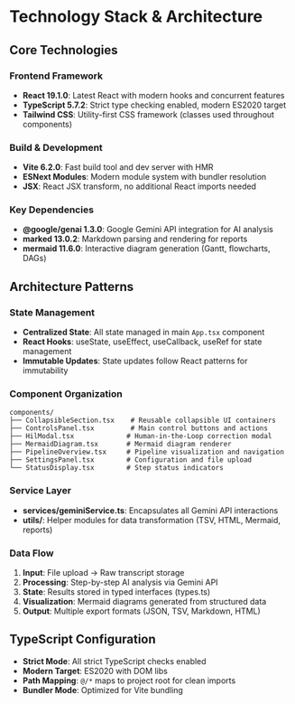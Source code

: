 # Technology Stack & Architecture

## Core Technologies

### Frontend Framework
- **React 19.1.0**: Latest React with modern hooks and concurrent features
- **TypeScript 5.7.2**: Strict type checking enabled, modern ES2020 target
- **Tailwind CSS**: Utility-first CSS framework (classes used throughout components)

### Build & Development
- **Vite 6.2.0**: Fast build tool and dev server with HMR
- **ESNext Modules**: Modern module system with bundler resolution
- **JSX**: React JSX transform, no additional React imports needed

### Key Dependencies
- **@google/genai 1.3.0**: Google Gemini API integration for AI analysis
- **marked 13.0.2**: Markdown parsing and rendering for reports
- **mermaid 11.6.0**: Interactive diagram generation (Gantt, flowcharts, DAGs)

## Architecture Patterns

### State Management
- **Centralized State**: All state managed in main `App.tsx` component
- **React Hooks**: useState, useEffect, useCallback, useRef for state management
- **Immutable Updates**: State updates follow React patterns for immutability

### Component Organization
```
components/
├── CollapsibleSection.tsx    # Reusable collapsible UI containers
├── ControlsPanel.tsx         # Main control buttons and actions
├── HilModal.tsx             # Human-in-the-Loop correction modal
├── MermaidDiagram.tsx       # Mermaid diagram renderer
├── PipelineOverview.tsx     # Pipeline visualization and navigation
├── SettingsPanel.tsx        # Configuration and file upload
└── StatusDisplay.tsx        # Step status indicators
```

### Service Layer
- **services/geminiService.ts**: Encapsulates all Gemini API interactions
- **utils/**: Helper modules for data transformation (TSV, HTML, Mermaid, reports)

### Data Flow
1. **Input**: File upload → Raw transcript storage
2. **Processing**: Step-by-step AI analysis via Gemini API
3. **State**: Results stored in typed interfaces (types.ts)
4. **Visualization**: Mermaid diagrams generated from structured data
5. **Output**: Multiple export formats (JSON, TSV, Markdown, HTML)

## TypeScript Configuration
- **Strict Mode**: All strict TypeScript checks enabled
- **Modern Target**: ES2020 with DOM libs
- **Path Mapping**: `@/*` maps to project root for clean imports
- **Bundler Mode**: Optimized for Vite bundling